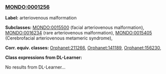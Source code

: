 
### [MONDO:0001256](http://purl.obolibrary.org/obo/MONDO_0001256)
**Label:** arteriovenous malformation

**Subclasses:** [MONDO:0015500](http://purl.obolibrary.org/obo/MONDO_0015500) (facial arteriovenous malformation), [MONDO:0016234](http://purl.obolibrary.org/obo/MONDO_0016234) (rare arteriovenous malformation), [MONDO:0015405](http://purl.obolibrary.org/obo/MONDO_0015405) (Cerebrofacial arteriovenous metameric syndrome), 

**Corr. equiv. classes:** [Orphanet:211266](http://www.orpha.net/ORDO/Orphanet_211266), [Orphanet:141189](http://www.orpha.net/ORDO/Orphanet_141189), [Orphanet:156230](http://www.orpha.net/ORDO/Orphanet_156230), 

**Class expressions from DL-Learner:**

No results from DL-Learner...



